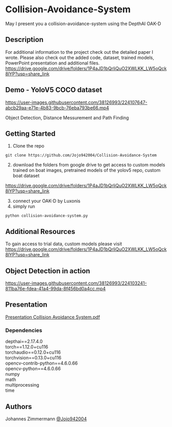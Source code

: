 # Collision-Avoidance-System


May I present you a collision-avoidance-system using the DepthAI OAK-D

## Description

For additional information to the project check out the detailed paper I wrote. Please also check out the added code, dataset, trained models, PowerPoint presentation and additional files.
https://drive.google.com/drive/folders/1P4aJD1bQrliQuO2XWLKK_LW5oQck8lYP?usp=share_link

## Demo - YoloV5 COCO dataset


https://user-images.githubusercontent.com/38126993/224107647-abcb29aa-e71e-4b83-9bcb-76eba793be66.mp4

Object Detection,
Distance Messurement and Path Finding



## Getting Started

1. Clone the repo

```
git clone https://github.com/Jojo942004/Collision-Avoidance-System
```
2. download the folders from google drive to get access to custom models trained on boat images, pretrained models of the yolov5 repo, custom boat dataset

https://drive.google.com/drive/folders/1P4aJD1bQrliQuO2XWLKK_LW5oQck8lYP?usp=share_link

3. connect your OAK-D by Luxonis
4. simply run 

```
python collision-avoidance-system.py
```
## Additional Resources
To gain access to trial data, custom models please visit  
https://drive.google.com/drive/folders/1P4aJD1bQrliQuO2XWLKK_LW5oQck8lYP?usp=share_link

## Object Detection in action


https://user-images.githubusercontent.com/38126993/224103241-811ba76e-fdea-41a4-99da-8f456bd0a4cc.mp4

## Presentation


[Presentation Collision Avoidance System.pdf](https://github.com/Jojo942004/Collision-Avoidance-System/files/10934253/Presentation.Collision.Avoidance.System.pdf)

### Dependencies
depthai==2.17.4.0  
torch==1.12.0+cu116  
torchaudio==0.12.0+cu116  
torchvision==0.13.0+cu116  
opencv-contrib-python==4.6.0.66   
opencv-python==4.6.0.66  
numpy  
math  
multiprocessing  
time  


## Authors

Johannes Zimmermann
[@Jojo942004](https://github.com/Jojo942004)


